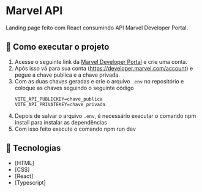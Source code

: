 # Marvel API

Landing page feito com React consumindo API Marvel Developer Portal.


## 🚀 Como executar o projeto
1. Acesse o seguinte link da [Marvel Developer Portal](https://developer.marvel.com/) e crie uma conta.
2. Após isso vá para sua conta (https://developer.marvel.com/account) e pegue a chave publica e a chave privada.
3. Com as duas chaves geradas e crie o arquivo `.env` no repositório e coloque as chaves seguindo o seguinte código
    ```
    VITE_API_PUBLICKEY=chave_publica
    VITE_API_PRIVATEKEY=chave_privada

    ```
4. Depois de salvar o arquivo `.env`, é necessário executar o comando npm install para instalar as dependências 
5. Com isso feito execute o comando npm run dev


## 🚀 Tecnologias

- [HTML]
- [CSS]
- [React] 
- [Typescript]


